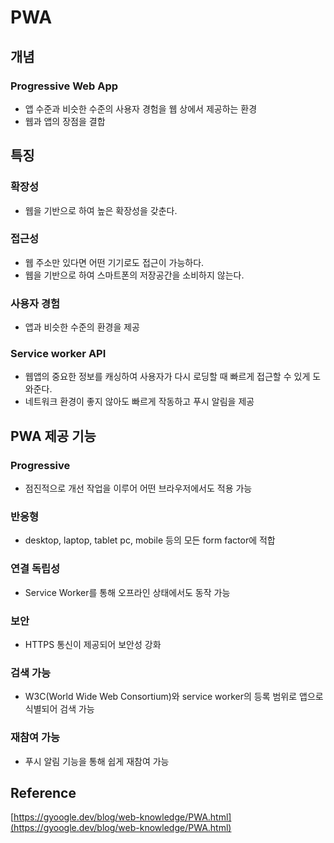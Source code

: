 # PWA

## 개념

### Progressive Web App

- 앱 수준과 비슷한 수준의 사용자 경험을 웹 상에서 제공하는 환경
- 웹과 앱의 장점을 결합

## 특징

### 확장성

- 웹을 기반으로 하여 높은 확장성을 갖춘다.

### 접근성

- 웹 주소만 있다면 어떤 기기로도 접근이 가능하다.
- 웹을 기반으로 하여 스마트폰의 저장공간을 소비하지 않는다.

### 사용자 경험

- 앱과 비슷한 수준의 환경을 제공

### Service worker API

- 웹앱의 중요한 정보를 캐싱하여 사용자가 다시 로딩할 때 빠르게 접근할 수 있게 도와준다.
- 네트워크 환경이 좋지 않아도 빠르게 작동하고 푸시 알림을 제공

## PWA 제공 기능

### Progressive

- 점진적으로 개선 작업을 이루어 어떤 브라우저에서도 적용 가능

### 반응형

- desktop, laptop, tablet pc, mobile 등의 모든 form factor에 적합

### 연결 독립성

- Service Worker를 통해 오프라인 상태에서도 동작 가능

### 보안

- HTTPS 통신이 제공되어 보안성 강화

### 검색 가능

- W3C(World Wide Web Consortium)와 service worker의 등록 범위로 앱으로 식별되어 검색 가능

### 재참여 가능

- 푸시 알림 기능을 통해 쉽게 재참여 가능

## Reference

[https://gyoogle.dev/blog/web-knowledge/PWA.html](https://gyoogle.dev/blog/web-knowledge/PWA.html)